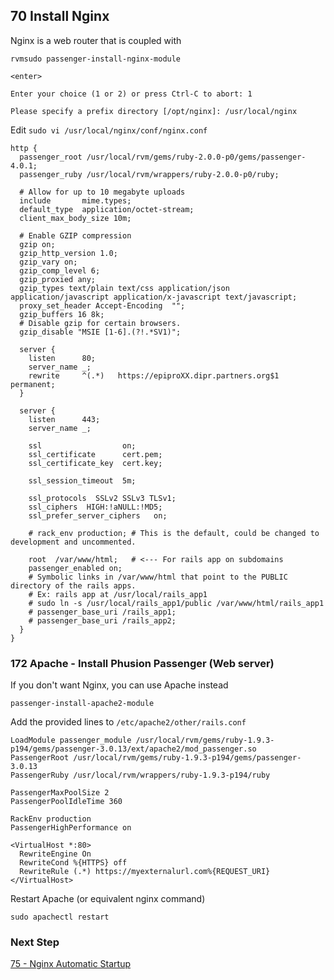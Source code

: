## 70 Install Nginx

Nginx is a web router that is coupled with

```console
rvmsudo passenger-install-nginx-module
```

`<enter>`

```console
Enter your choice (1 or 2) or press Ctrl-C to abort: 1

Please specify a prefix directory [/opt/nginx]: /usr/local/nginx
```


Edit `sudo vi /usr/local/nginx/conf/nginx.conf`

```
http {
  passenger_root /usr/local/rvm/gems/ruby-2.0.0-p0/gems/passenger-4.0.1;
  passenger_ruby /usr/local/rvm/wrappers/ruby-2.0.0-p0/ruby;

  # Allow for up to 10 megabyte uploads
  include       mime.types;
  default_type  application/octet-stream;
  client_max_body_size 10m;

  # Enable GZIP compression
  gzip on;
  gzip_http_version 1.0;
  gzip_vary on;
  gzip_comp_level 6;
  gzip_proxied any;
  gzip_types text/plain text/css application/json application/javascript application/x-javascript text/javascript;
  proxy_set_header Accept-Encoding  "";
  gzip_buffers 16 8k;
  # Disable gzip for certain browsers.
  gzip_disable "MSIE [1-6].(?!.*SV1)";

  server {
    listen      80;
    server_name _;
    rewrite     ^(.*)   https://epiproXX.dipr.partners.org$1 permanent;
  }

  server {
    listen      443;
    server_name _;

    ssl                  on;
    ssl_certificate      cert.pem;
    ssl_certificate_key  cert.key;

    ssl_session_timeout  5m;

    ssl_protocols  SSLv2 SSLv3 TLSv1;
    ssl_ciphers  HIGH:!aNULL:!MD5;
    ssl_prefer_server_ciphers   on;

    # rack_env production; # This is the default, could be changed to development and uncommented.

    root  /var/www/html;   # <--- For rails app on subdomains
    passenger_enabled on;
    # Symbolic links in /var/www/html that point to the PUBLIC directory of the rails apps.
    # Ex: rails app at /usr/local/rails_app1
    # sudo ln -s /usr/local/rails_app1/public /var/www/html/rails_app1
    # passenger_base_uri /rails_app1;
    # passenger_base_uri /rails_app2;
  }
}
```


### 172 Apache - Install Phusion Passenger (Web server)

If you don't want Nginx, you can use Apache instead

```
passenger-install-apache2-module
```

Add the provided lines to `/etc/apache2/other/rails.conf`

```
LoadModule passenger_module /usr/local/rvm/gems/ruby-1.9.3-p194/gems/passenger-3.0.13/ext/apache2/mod_passenger.so
PassengerRoot /usr/local/rvm/gems/ruby-1.9.3-p194/gems/passenger-3.0.13
PassengerRuby /usr/local/rvm/wrappers/ruby-1.9.3-p194/ruby

PassengerMaxPoolSize 2
PassengerPoolIdleTime 360

RackEnv production
PassengerHighPerformance on

<VirtualHost *:80>
  RewriteEngine On
  RewriteCond %{HTTPS} off
  RewriteRule (.*) https://myexternalurl.com%{REQUEST_URI}
</VirtualHost>
```

Restart Apache (or equivalent nginx command)

```console
sudo apachectl restart
```

### Next Step

[75 - Nginx Automatic Startup](https://github.com/remomueller/documentation/tree/master/macosx/75-nginx-automatic-startup-configuration.rdoc)
